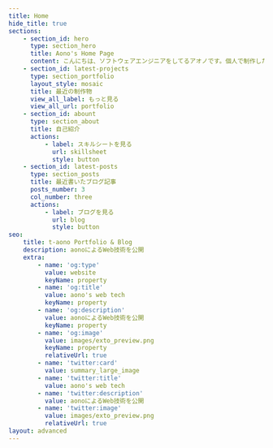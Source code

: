 ```yaml
---
title: Home
hide_title: true
sections:
    - section_id: hero
      type: section_hero
      title: Aono's Home Page
      content: こんにちは、ソフトウェアエンジニアをしてるアオノです。個人で制作したWebアプリケーションやプログラミング関連ブログを公開しています。このサイトは Next.js (SSG/SSR) と Notion API を利用して構築しました。
    - section_id: latest-projects
      type: section_portfolio
      layout_style: mosaic
      title: 最近の制作物
      view_all_label: もっと見る
      view_all_url: portfolio
    - section_id: abount
      type: section_about
      title: 自己紹介
      actions:
          - label: スキルシートを見る
            url: skillsheet
            style: button
    - section_id: latest-posts
      type: section_posts
      title: 最近書いたブログ記事
      posts_number: 3
      col_number: three
      actions:
          - label: ブログを見る
            url: blog
            style: button
seo:
    title: t-aono Portfolio & Blog
    description: aonoによるWeb技術を公開
    extra:
        - name: 'og:type'
          value: website
          keyName: property
        - name: 'og:title'
          value: aono's web tech
          keyName: property
        - name: 'og:description'
          value: aonoによるWeb技術を公開
          keyName: property
        - name: 'og:image'
          value: images/exto_preview.png
          keyName: property
          relativeUrl: true
        - name: 'twitter:card'
          value: summary_large_image
        - name: 'twitter:title'
          value: aono's web tech
        - name: 'twitter:description'
          value: aonoによるWeb技術を公開
        - name: 'twitter:image'
          value: images/exto_preview.png
          relativeUrl: true
layout: advanced
---
```


